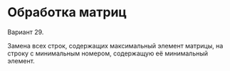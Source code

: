 # Обработка матриц

Вариант 29.

Замена всех строк, содержащих максимальный элемент матрицы, на строку с минимальным номером, содержащую её минимальный элемент.
